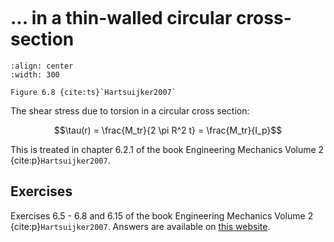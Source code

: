 ```{index} Shear stress torsion; Thin-walled circular cross-section
```

# ... in a thin-walled circular cross-section

```{figure} ./torsion_data/image_1.png
:align: center
:width: 300

Figure 6.8 {cite:ts}`Hartsuijker2007`
```

The shear stress due to torsion in a circular cross section:

$$\tau(r) = \frac{M_tr}{2 \pi R^2 t} = \frac{M_tr}{I_p}$$

This is treated in chapter 6.2.1 of the book Engineering Mechanics Volume 2 {cite:p}`Hartsuijker2007`.

## Exercises
Exercises 6.5 - 6.8 and 6.15 of the book Engineering Mechanics Volume 2 {cite:p}`Hartsuijker2007`. Answers are available on [this website](https://icozct.tudelft.nl/TUD_CT/bookanswers/vol2/Chapter6/).